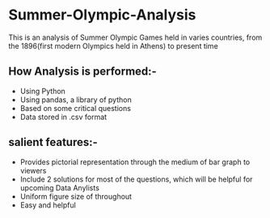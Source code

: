 # Summer-Olympic-Analysis
This is an analysis of Summer Olympic Games held in varies countries, from the 1896(first modern Olympics held in Athens) to present time


## How Analysis is performed:-
  - Using Python
  - Using pandas, a library of python
  - Based on some critical questions
  - Data stored in .csv format
             
             
## salient features:-
  - Provides pictorial representation through the medium of bar graph to viewers
  - Include 2 solutions for most of the questions, which will be helpful for upcoming Data Anylists
  - Uniform figure size of throughout
  - Easy and helpful 
